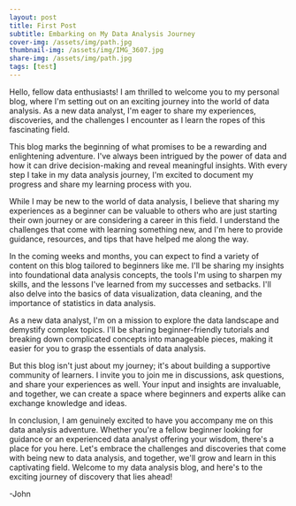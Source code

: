 ```yaml
---
layout: post
title: First Post
subtitle: Embarking on My Data Analysis Journey
cover-img: /assets/img/path.jpg
thumbnail-img: /assets/img/IMG_3607.jpg
share-img: /assets/img/path.jpg
tags: [test]
---
```


Hello, fellow data enthusiasts! I am thrilled to welcome you to my personal blog, where I'm setting out on an exciting journey into the world of data analysis. As a new data analyst, I'm eager to share my experiences, discoveries, and the challenges I encounter as I learn the ropes of this fascinating field.

This blog marks the beginning of what promises to be a rewarding and enlightening adventure. I've always been intrigued by the power of data and how it can drive decision-making and reveal meaningful insights. With every step I take in my data analysis journey, I'm excited to document my progress and share my learning process with you.

While I may be new to the world of data analysis, I believe that sharing my experiences as a beginner can be valuable to others who are just starting their own journey or are considering a career in this field. I understand the challenges that come with learning something new, and I'm here to provide guidance, resources, and tips that have helped me along the way.

In the coming weeks and months, you can expect to find a variety of content on this blog tailored to beginners like me. I'll be sharing my insights into foundational data analysis concepts, the tools I'm using to sharpen my skills, and the lessons I've learned from my successes and setbacks. I'll also delve into the basics of data visualization, data cleaning, and the importance of statistics in data analysis.

As a new data analyst, I'm on a mission to explore the data landscape and demystify complex topics. I'll be sharing beginner-friendly tutorials and breaking down complicated concepts into manageable pieces, making it easier for you to grasp the essentials of data analysis.

But this blog isn't just about my journey; it's about building a supportive community of learners. I invite you to join me in discussions, ask questions, and share your experiences as well. Your input and insights are invaluable, and together, we can create a space where beginners and experts alike can exchange knowledge and ideas.

In conclusion, I am genuinely excited to have you accompany me on this data analysis adventure. Whether you're a fellow beginner looking for guidance or an experienced data analyst offering your wisdom, there's a place for you here. Let's embrace the challenges and discoveries that come with being new to data analysis, and together, we'll grow and learn in this captivating field. Welcome to my data analysis blog, and here's to the exciting journey of discovery that lies ahead!

-John

